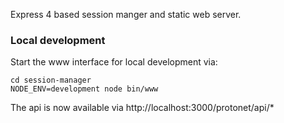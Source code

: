 Express 4 based session manger and static web server.

### Local development

Start the www interface for local development via:

    cd session-manager
    NODE_ENV=development node bin/www

The api is now available via http://localhost:3000/protonet/api/*